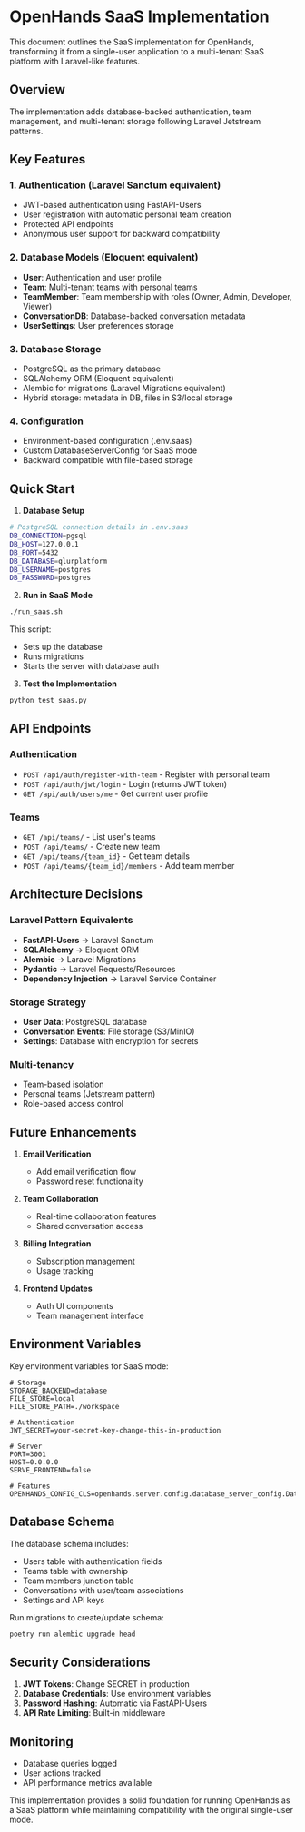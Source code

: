 # OpenHands SaaS Implementation

This document outlines the SaaS implementation for OpenHands, transforming it from a single-user application to a multi-tenant SaaS platform with Laravel-like features.

## Overview

The implementation adds database-backed authentication, team management, and multi-tenant storage following Laravel Jetstream patterns.

## Key Features

### 1. Authentication (Laravel Sanctum equivalent)
- JWT-based authentication using FastAPI-Users
- User registration with automatic personal team creation
- Protected API endpoints
- Anonymous user support for backward compatibility

### 2. Database Models (Eloquent equivalent)
- **User**: Authentication and user profile
- **Team**: Multi-tenant teams with personal teams
- **TeamMember**: Team membership with roles (Owner, Admin, Developer, Viewer)
- **ConversationDB**: Database-backed conversation metadata
- **UserSettings**: User preferences storage

### 3. Database Storage
- PostgreSQL as the primary database
- SQLAlchemy ORM (Eloquent equivalent)
- Alembic for migrations (Laravel Migrations equivalent)
- Hybrid storage: metadata in DB, files in S3/local storage

### 4. Configuration
- Environment-based configuration (.env.saas)
- Custom DatabaseServerConfig for SaaS mode
- Backward compatible with file-based storage

## Quick Start

1. **Database Setup**
```bash
# PostgreSQL connection details in .env.saas
DB_CONNECTION=pgsql
DB_HOST=127.0.0.1
DB_PORT=5432
DB_DATABASE=qlurplatform
DB_USERNAME=postgres
DB_PASSWORD=postgres
```

2. **Run in SaaS Mode**
```bash
./run_saas.sh
```

This script:
- Sets up the database
- Runs migrations
- Starts the server with database auth

3. **Test the Implementation**
```bash
python test_saas.py
```

## API Endpoints

### Authentication
- `POST /api/auth/register-with-team` - Register with personal team
- `POST /api/auth/jwt/login` - Login (returns JWT token)
- `GET /api/auth/users/me` - Get current user profile

### Teams
- `GET /api/teams/` - List user's teams
- `POST /api/teams/` - Create new team
- `GET /api/teams/{team_id}` - Get team details
- `POST /api/teams/{team_id}/members` - Add team member

## Architecture Decisions

### Laravel Pattern Equivalents
- **FastAPI-Users** → Laravel Sanctum
- **SQLAlchemy** → Eloquent ORM
- **Alembic** → Laravel Migrations
- **Pydantic** → Laravel Requests/Resources
- **Dependency Injection** → Laravel Service Container

### Storage Strategy
- **User Data**: PostgreSQL database
- **Conversation Events**: File storage (S3/MinIO)
- **Settings**: Database with encryption for secrets

### Multi-tenancy
- Team-based isolation
- Personal teams (Jetstream pattern)
- Role-based access control

## Future Enhancements

1. **Email Verification**
   - Add email verification flow
   - Password reset functionality

2. **Team Collaboration**
   - Real-time collaboration features
   - Shared conversation access

3. **Billing Integration**
   - Subscription management
   - Usage tracking

4. **Frontend Updates**
   - Auth UI components
   - Team management interface

## Environment Variables

Key environment variables for SaaS mode:

```env
# Storage
STORAGE_BACKEND=database
FILE_STORE=local
FILE_STORE_PATH=./workspace

# Authentication
JWT_SECRET=your-secret-key-change-this-in-production

# Server
PORT=3001
HOST=0.0.0.0
SERVE_FRONTEND=false

# Features
OPENHANDS_CONFIG_CLS=openhands.server.config.database_server_config.DatabaseServerConfig
```

## Database Schema

The database schema includes:
- Users table with authentication fields
- Teams table with ownership
- Team members junction table
- Conversations with user/team associations
- Settings and API keys

Run migrations to create/update schema:
```bash
poetry run alembic upgrade head
```

## Security Considerations

1. **JWT Tokens**: Change SECRET in production
2. **Database Credentials**: Use environment variables
3. **Password Hashing**: Automatic via FastAPI-Users
4. **API Rate Limiting**: Built-in middleware

## Monitoring

- Database queries logged
- User actions tracked
- API performance metrics available

This implementation provides a solid foundation for running OpenHands as a SaaS platform while maintaining compatibility with the original single-user mode.